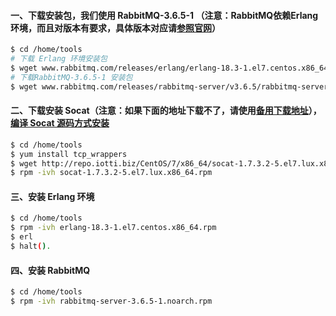 #### 一、下载安装包，我们使用 RabbitMQ-3.6.5-1 （注意：RabbitMQ依赖Erlang环境，而且对版本有要求，具体版本对应请[参照官网](https://www.rabbitmq.com/which-erlang.html)）
```bash
$ cd /home/tools
# 下载 Erlang 环境安装包
$ wget www.rabbitmq.com/releases/erlang/erlang-18.3-1.el7.centos.x86_64.rpm   
# 下载RabbitMQ-3.6.5-1 安装包             
$ wget www.rabbitmq.com/releases/rabbitmq-server/v3.6.5/rabbitmq-server-3.6.5-1.noarch.rpm 
```

#### 二、下载安装 Socat（注意：如果下面的地址下载不了，请使用[备用下载地址](https://github.com/firechiang/mq-test/raw/master/rabbitmq/data/socat-1.7.3.2-5.el7.lux.x86_64.rpm)），[编译 Socat 源码方式安装](https://github.com/firechiang/mq-test/tree/master/rabbitmq/docs/socat-src-install.md)
```bash
$ cd /home/tools
$ yum install tcp_wrappers
$ wget http://repo.iotti.biz/CentOS/7/x86_64/socat-1.7.3.2-5.el7.lux.x86_64.rpm # RabbitMQ 密钥安装包（这个可能下载不了）
$ rpm -ivh socat-1.7.3.2-5.el7.lux.x86_64.rpm
```

#### 三、安装 Erlang 环境
```bash
$ cd /home/tools
$ rpm -ivh erlang-18.3-1.el7.centos.x86_64.rpm                                  # 安装 Erlang
$ erl                                                                           # 如果进入了 Eshell 命令行，说明 Erlang 安装成功了      
$ halt().                                                                       # 退出 Eshell 命令行 
```

#### 四、安装 RabbitMQ
```bash
$ cd /home/tools
$ rpm -ivh rabbitmq-server-3.6.5-1.noarch.rpm                                   # 安装 RabbitMQ
```
